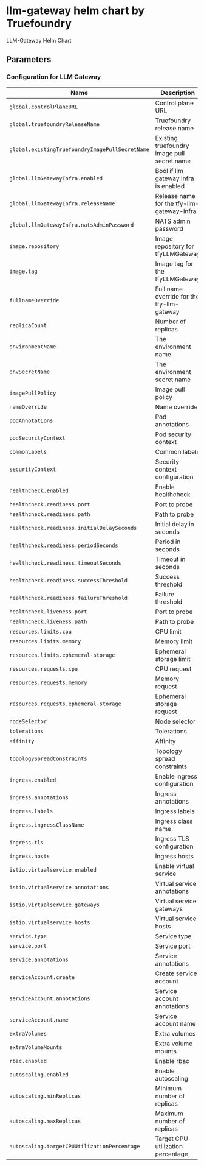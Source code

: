 # llm-gateway helm chart by Truefoundry
LLM-Gateway Helm Chart 

## Parameters

### Configuration for LLM Gateway

| Name                                            | Description                                 | Value                                             |
| ----------------------------------------------- | ------------------------------------------- | ------------------------------------------------- |
| `global.controlPlaneURL`                        | Control plane URL                           | `""`                                              |
| `global.truefoundryReleaseName`                 | Truefoundry release name                    | `truefoundry`                                     |
| `global.existingTruefoundryImagePullSecretName` | Existing truefoundry image pull secret name | `""`                                              |
| `global.llmGatewayInfra.enabled`                | Bool if llm gateway infra is enabled        | `false`                                           |
| `global.llmGatewayInfra.releaseName`            | Release name for the tfy-llm-gateway-infra  | `tfy-llm-gateway-infra`                           |
| `global.llmGatewayInfra.natsAdminPassword`      | NATS admin password                         | `""`                                              |
| `image.repository`                              | Image repository for tfyLLMGateway          | `tfy.jfrog.io/tfy-private-images/tfy-llm-gateway` |
| `image.tag`                                     | Image tag for the tfyLLMGateway             | `94dbf8427727fd6a5a9b0b6f5de9b899f2fc323d`        |
| `fullnameOverride`                              | Full name override for the tfy-llm-gateway  | `""`                                              |
| `replicaCount`                                  | Number of replicas                          | `3`                                               |
| `environmentName`                               | The environment name                        | `default`                                         |
| `envSecretName`                                 | The environment secret name                 | `tfy-llm-gateway-env-secret`                      |
| `imagePullPolicy`                               | Image pull policy                           | `IfNotPresent`                                    |
| `nameOverride`                                  | Name override                               | `""`                                              |
| `podAnnotations`                                | Pod annotations                             | `{}`                                              |
| `podSecurityContext`                            | Pod security context                        | `{}`                                              |
| `commonLabels`                                  | Common labels                               | `{}`                                              |
| `securityContext`                               | Security context configuration              | `{}`                                              |
| `healthcheck.enabled`                           | Enable healthcheck                          | `true`                                            |
| `healthcheck.readiness.port`                    | Port to probe                               | `8787`                                            |
| `healthcheck.readiness.path`                    | Path to probe                               | `/`                                               |
| `healthcheck.readiness.initialDelaySeconds`     | Initial delay in seconds                    | `10`                                              |
| `healthcheck.readiness.periodSeconds`           | Period in seconds                           | `10`                                              |
| `healthcheck.readiness.timeoutSeconds`          | Timeout in seconds                          | `5`                                               |
| `healthcheck.readiness.successThreshold`        | Success threshold                           | `1`                                               |
| `healthcheck.readiness.failureThreshold`        | Failure threshold                           | `3`                                               |
| `healthcheck.liveness.port`                     | Port to probe                               | `8787`                                            |
| `healthcheck.liveness.path`                     | Path to probe                               | `/`                                               |
| `resources.limits.cpu`                          | CPU limit                                   | `2`                                               |
| `resources.limits.memory`                       | Memory limit                                | `1024Mi`                                          |
| `resources.limits.ephemeral-storage`            | Ephemeral storage limit                     | `512Mi`                                           |
| `resources.requests.cpu`                        | CPU request                                 | `1`                                               |
| `resources.requests.memory`                     | Memory request                              | `512Mi`                                           |
| `resources.requests.ephemeral-storage`          | Ephemeral storage request                   | `256Mi`                                           |
| `nodeSelector`                                  | Node selector                               | `{}`                                              |
| `tolerations`                                   | Tolerations                                 | `{}`                                              |
| `affinity`                                      | Affinity                                    | `{}`                                              |
| `topologySpreadConstraints`                     | Topology spread constraints                 | `{}`                                              |
| `ingress.enabled`                               | Enable ingress configuration                | `false`                                           |
| `ingress.annotations`                           | Ingress annotations                         | `{}`                                              |
| `ingress.labels`                                | Ingress labels                              | `{}`                                              |
| `ingress.ingressClassName`                      | Ingress class name                          | `istio`                                           |
| `ingress.tls`                                   | Ingress TLS configuration                   | `[]`                                              |
| `ingress.hosts`                                 | Ingress hosts                               | `[]`                                              |
| `istio.virtualservice.enabled`                  | Enable virtual service                      | `false`                                           |
| `istio.virtualservice.annotations`              | Virtual service annotations                 | `{}`                                              |
| `istio.virtualservice.gateways`                 | Virtual service gateways                    | `[]`                                              |
| `istio.virtualservice.hosts`                    | Virtual service hosts                       | `[]`                                              |
| `service.type`                                  | Service type                                | `ClusterIP`                                       |
| `service.port`                                  | Service port                                | `8787`                                            |
| `service.annotations`                           | Service annotations                         | `{}`                                              |
| `serviceAccount.create`                         | Create service account                      | `true`                                            |
| `serviceAccount.annotations`                    | Service account annotations                 | `{}`                                              |
| `serviceAccount.name`                           | Service account name                        | `tfy-llm-gateway`                                 |
| `extraVolumes`                                  | Extra volumes                               | `[]`                                              |
| `extraVolumeMounts`                             | Extra volume mounts                         | `[]`                                              |
| `rbac.enabled`                                  | Enable rbac                                 | `true`                                            |
| `autoscaling.enabled`                           | Enable autoscaling                          | `true`                                            |
| `autoscaling.minReplicas`                       | Minimum number of replicas                  | `3`                                               |
| `autoscaling.maxReplicas`                       | Maximum number of replicas                  | `100`                                             |
| `autoscaling.targetCPUUtilizationPercentage`    | Target CPU utilization percentage           | `60`                                              |
